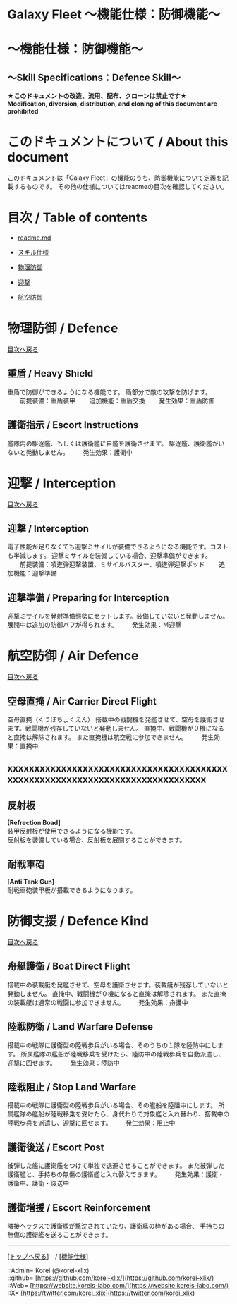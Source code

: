 # Galaxy Fleet ～機能仕様：防御機能～
  
<h1>～機能仕様：防御機能～</h1>  
<h2>～Skill Specifications：Defence Skill～</h2>  
  

**★このドキュメントの改造、流用、配布、クローンは禁止です★**  
    **Modification, diversion, distribution, and cloning of this document are prohibited**  
  

<h1 id="aHowto">このドキュメントについて / About this document</h1>  
このドキュメントは「Galaxy Fleet」の機能のうち、防御機能について定義を記載するものです。  
その他の仕様についてはreadmeの目次を確認してください。  
  





<h1 id="aMokuji">目次 / Table of contents</h1>  

* [readme.md](/readme.md)
* [スキル仕様](/skill/readme.md)

* [物理防御](#aDefence)
* [迎撃](#aInterception)
* [航空防御](#aAirDefence)
  





<h1 id="aDefence">物理防御 / Defence</h1>  
  
[目次へ戻る](#aMokuji)  
  

<h2>重盾 / Heavy Shield</h2>  
重盾で防御ができるようになる機能です。  
盾部分で敵の攻撃を防げます。  
　　前提装備：重盾装甲  
　　追加機能：重盾交換  
　　発生効果：重盾防御  
  

<h2>護衛指示 / Escort Instructions</h2>  
艦隊内の駆逐艦、もしくは護衛艦に自艦を護衛させます。  
駆逐艦、護衛艦がいないと発動しません。  
　　発生効果：護衛中  
  




<h1 id="aInterception">迎撃 / Interception</h1>  
  
[目次へ戻る](#aMokuji)  
  

<h2>迎撃 / Interception</h2>  
電子性能が足りなくても迎撃ミサイルが装備できるようになる機能です。コストも半減します。  
迎撃ミサイルを装備している場合、迎撃準備ができます。  
　　前提装備：噴進弾迎撃装置、ミサイルバスター、噴進弾迎撃ポッド  
　　追加機能：迎撃準備  
  

<h2>迎撃準備 / Preparing for Interception</h2>  
迎撃ミサイルを発射準備態勢にセットします。装備していないと発動しません。  
展開中は追加の防御バフが得られます。  
　　発生効果：Ｍ迎撃  
  







<h1 id="aAirDefence">航空防御 / Air Defence</h1>  
  
[目次へ戻る](#aMokuji)  
  

<h2>空母直掩 / Air Carrier Direct Flight</h2>  
空母直掩（くうぼちょくえん）  
搭載中の戦闘機を発艦させて、空母を護衛させます。戦闘機が残存していないと発動しません。  
直掩中、戦闘機が０機になると直掩は解除されます。  
また直掩機は航空戦に参加できません。  
　　発生効果：直掩中  
  








## xxxxxxxxxxxxxxxxxxxxxxxxxxxxxxxxxxxxxxxxxxxxxxxxxxxxxxxxxxxxxxxxxxxxxxxxxxxxxx



## 反射板
**[Refrection Boad]**  
装甲反射板が使用できるようになる機能です。  
反射板を装備している場合、反射板を展開することができます。  


## 耐戦車砲
**[Anti Tank Gun]**  
耐戦車砲装甲板が搭載できるようになります。  







<h1 id="aDefenceSkill">防御支援 / Defence Kind</h1>  
  
[目次へ戻る](#aMokuji)  
  


<h2>舟艇護衛 / Boat Direct Flight</h2>  
搭載中の装載艇を発艦させて、空母を護衛させます。装載艇が残存していないと発動しません。  
直掩中、戦闘機が０機になると直掩は解除されます。  
また直掩の装載艇は通常の戦闘に参加できません。  
　　発生効果：舟護中  
  



<h2>陸戦防衛 / Land Warfare Defense</h2>  
搭載中の戦隊に護衛型の陸戦歩兵がいる場合、そのうちの１隊を陸防中にします。  
所属艦隊の艦船が陸戦移乗を受けたら、陸防中の陸戦歩兵を自動派遣し、迎撃に回せます。  
　　発生効果：陸防中  
  

<h2>陸戦阻止 / Stop Land Warfare</h2>  
搭載中の戦隊に護衛型の陸戦歩兵がいる場合、その艦船を陸阻中にします。  
所属艦隊の艦船が陸戦移乗を受けたら、身代わりで対象艦と入れ替わり、搭載中の陸戦歩兵を派遣し、迎撃に回せます。  
　　発生効果：阻止中  
  

<h2>護衛後送 / Escort Post</h2>  
被弾した艦に護衛艦をつけて単独で退避させることができます。  
また被弾した護衛艦と、手持ちの無傷の護衛艦と入れ替えできます。  
　　発生効果：護衛・護衛中、護衛・後送中  
  

<h2>護衛増援 / Escort Reinforcement</h2>  
隣接ヘックスで護衛艦が撃沈されていたり、護衛艦の枠がある場合、  
手持ちの無傷の護衛艦を送ることができます。  
  













***
[[トップへ戻る]](/readme.md)　/
[[機能仕様]](/skill/readme.md)  
  
::Admin= Korei (@korei-xlix)  
::github= [https://github.com/korei-xlix/](https://github.com/korei-xlix/)  
::Web= [https://website.koreis-labo.com/](https://website.koreis-labo.com/)  
::X= [https://twitter.com/korei_xlix](https://twitter.com/korei_xlix)  
